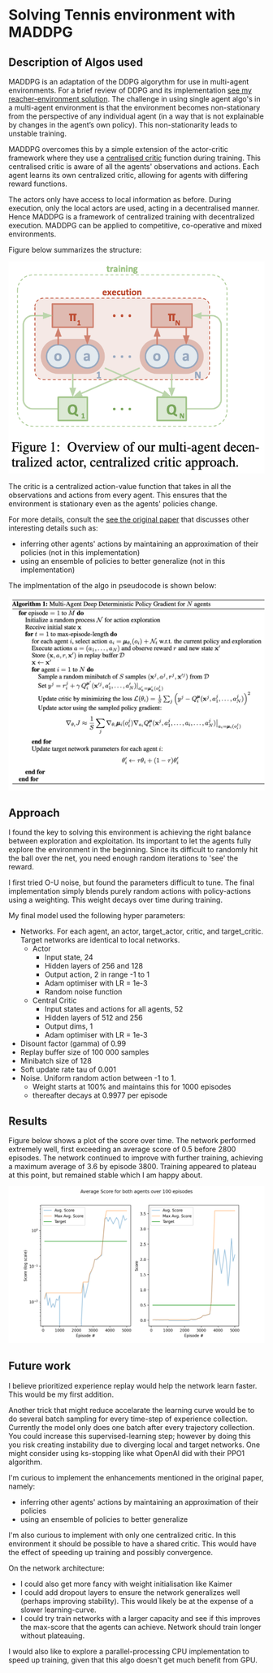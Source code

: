 # Solving Tennis environment with MADDPG

## Description of Algos used

MADDPG is an adaptation of the DDPG algorythm for use in multi-agent environments. For a brief review of DDPG and its implementation [see my reacher-environment solution](https://github.com/z33bs/deep-rl-agent-solves-unity-reacher/blob/main/REPORT.md). The challenge in using single agent algo's in a multi-agent environment is that the environment becomes non-stationary from the perspective of any individual agent (in a way that is not explainable by changes in the agent’s own policy). This non-stationarity leads to unstable training.

MADDPG overcomes this by a simple extension of the actor-critic framework where they use a <u>centralised critic</u> function during training. This centralised critic is aware of all the agents' observations and actions. Each agent learns its own centralized critic, allowing for agents with differing reward functions.

The actors only have access to local information as before. During execution, only the local actors are used, acting in a decentralised manner. Hence MADDPG is a framework of centralized training with decentralized execution. MADDPG can be applied to competitive, co-operative and mixed environments.  

Figure below summarizes the structure:

![image-20210324092313090](md.assets/image-20210324092313090.png)

The critic is a centralized action-value function that takes in all the observations and actions from every agent. This ensures that the environment is stationary even as the agents' policies change.

For more details, consult the  [see the original paper](https://arxiv.org/abs/1706.02275) that discusses other interesting details such as:

* inferring other agents' actions by maintaining an approximation of their policies (not in this implementation)
* using an ensemble of policies to better generalize (not in this implementation)

The implmentation of the algo in pseudocode is shown below:

![image-20210324092843837](md.assets/image-20210324092843837.png)

## Approach

I found the key to solving this environment is achieving the right balance between exploration and exploitation. Its important to let the agents fully explore the environment in the beginning. Since its difficult to randomly hit the ball over the net, you need enough random iterations to 'see' the reward.

I first tried O-U noise, but found the parameters difficult to tune. The final implementation simply blends purely random actions with policy-actions using a weighting. This weight decays over time during training.

My final model used the following hyper parameters:

* Networks. For each agent, an actor, target_actor, critic, and target_critic. Target networks are identical to local networks.
  * Actor
    * Input state, 24
    * Hidden layers of 256 and 128
    * Output action, 2 in range -1 to 1
    * Adam optimiser with LR = 1e-3
    * Random noise function
  * Central Critic
    * Input states and actions for all agents, 52
    * Hidden layers of 512 and 256
    * Output dims, 1
    * Adam optimiser with LR = 1e-3
* Disount factor (gamma) of 0.99
* Replay buffer size of 100 000 samples
* Minibatch size of 128
* Soft update rate tau of 0.001
* Noise. Uniform random action between -1 to 1.
  * Weight starts at 100% and maintains this for 1000 episodes
  * thereafter decays at 0.9977 per episode

## Results

Figure below shows a plot of the score over time. The network performed extremely well, first exceeding an average score of 0.5 before 2800 episodes. The network continued to improve with further training, achieving a maximum average of 3.6 by episode 3800. Training appeared to plateau at this point, but remained stable which I am happy about.

![score over time](md.assets/score.png)

## Future work

I believe prioritized experience replay would help the network learn faster. This would be my first addition.

Another trick that might reduce accelarate the learning curve would be to do several batch sampling for every time-step of experience collection. Currently the model only does one batch after every trajectory collection. You could increase this supervised-learning step; however by doing this you risk creating instability due to diverging local and target networks. One might consider using ks-stopping like what OpenAI did with their PPO1 algorithm. 

I'm curious to implement the enhancements mentioned in the original paper, namely:

* inferring other agents' actions by maintaining an approximation of their policies
* using an ensemble of policies to better generalize

I'm also curious to implement with only one centralized critic. In this environment it should be possible to have a shared critic. This would have the effect of speeding up training and possibly convergence.

On the network architecture:

* I could also get more fancy with weight initialisation like Kaimer
* I could add dropout layers to ensure the network generalizes well (perhaps improving stability). This would likely be at the expense of a slower learning-curve.
* I could try train networks with a larger capacity and see if this improves the max-score that the agents can achieve. Network should train longer without plateauing.

I would also like to explore a parallel-processing CPU implementation to speed up training, given that this algo doesn't get much benefit from GPU.